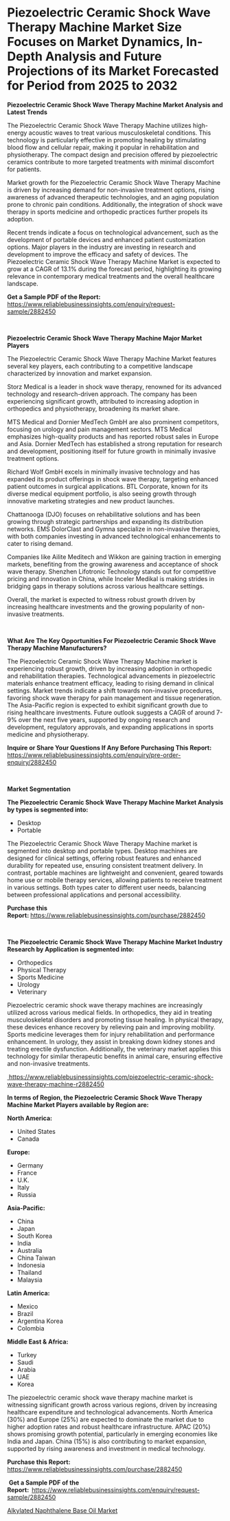 <p><h1>Piezoelectric Ceramic Shock Wave Therapy Machine Market Size Focuses on Market Dynamics, In-Depth Analysis and Future Projections of its Market Forecasted for Period from 2025 to 2032</h1></p><p><strong>Piezoelectric Ceramic Shock Wave Therapy Machine Market Analysis and Latest Trends</strong></p>
<p><p>The Piezoelectric Ceramic Shock Wave Therapy Machine utilizes high-energy acoustic waves to treat various musculoskeletal conditions. This technology is particularly effective in promoting healing by stimulating blood flow and cellular repair, making it popular in rehabilitation and physiotherapy. The compact design and precision offered by piezoelectric ceramics contribute to more targeted treatments with minimal discomfort for patients.</p><p>Market growth for the Piezoelectric Ceramic Shock Wave Therapy Machine is driven by increasing demand for non-invasive treatment options, rising awareness of advanced therapeutic technologies, and an aging population prone to chronic pain conditions. Additionally, the integration of shock wave therapy in sports medicine and orthopedic practices further propels its adoption.</p><p>Recent trends indicate a focus on technological advancement, such as the development of portable devices and enhanced patient customization options. Major players in the industry are investing in research and development to improve the efficacy and safety of devices. The Piezoelectric Ceramic Shock Wave Therapy Machine Market is expected to grow at a CAGR of 13.1% during the forecast period, highlighting its growing relevance in contemporary medical treatments and the overall healthcare landscape.</p></p>
<p><strong>Get a Sample PDF of the Report:&nbsp;</strong> <a href="https://www.reliablebusinessinsights.com/enquiry/request-sample/2882450?utm_campaign=2208&utm_medium=2&utm_source=Github&utm_content=ia&utm_term=13032025&utm_id=piezoelectric-ceramic-shock-wave-therapy-machine">https://www.reliablebusinessinsights.com/enquiry/request-sample/2882450</a></p>
<p>&nbsp;</p>
<p><strong>Piezoelectric Ceramic Shock Wave Therapy Machine Major Market Players</strong></p>
<p><p>The Piezoelectric Ceramic Shock Wave Therapy Machine Market features several key players, each contributing to a competitive landscape characterized by innovation and market expansion. </p><p>Storz Medical is a leader in shock wave therapy, renowned for its advanced technology and research-driven approach. The company has been experiencing significant growth, attributed to increasing adoption in orthopedics and physiotherapy, broadening its market share.</p><p>MTS Medical and Dornier MedTech GmbH are also prominent competitors, focusing on urology and pain management sectors. MTS Medical emphasizes high-quality products and has reported robust sales in Europe and Asia. Dornier MedTech has established a strong reputation for research and development, positioning itself for future growth in minimally invasive treatment options.</p><p>Richard Wolf GmbH excels in minimally invasive technology and has expanded its product offerings in shock wave therapy, targeting enhanced patient outcomes in surgical applications. BTL Corporate, known for its diverse medical equipment portfolio, is also seeing growth through innovative marketing strategies and new product launches.</p><p>Chattanooga (DJO) focuses on rehabilitative solutions and has been growing through strategic partnerships and expanding its distribution networks. EMS DolorClast and Gymna specialize in non-invasive therapies, with both companies investing in advanced technological enhancements to cater to rising demand.</p><p>Companies like Ailite Meditech and Wikkon are gaining traction in emerging markets, benefiting from the growing awareness and acceptance of shock wave therapy. Shenzhen Lifotronic Technology stands out for competitive pricing and innovation in China, while Inceler Medikal is making strides in bridging gaps in therapy solutions across various healthcare settings.</p><p>Overall, the market is expected to witness robust growth driven by increasing healthcare investments and the growing popularity of non-invasive treatments.</p></p>
<p>&nbsp;</p>
<p><strong>What Are The Key Opportunities For Piezoelectric Ceramic Shock Wave Therapy Machine Manufacturers?</strong></p>
<p><p>The Piezoelectric Ceramic Shock Wave Therapy Machine market is experiencing robust growth, driven by increasing adoption in orthopedic and rehabilitation therapies. Technological advancements in piezoelectric materials enhance treatment efficacy, leading to rising demand in clinical settings. Market trends indicate a shift towards non-invasive procedures, favoring shock wave therapy for pain management and tissue regeneration. The Asia-Pacific region is expected to exhibit significant growth due to rising healthcare investments. Future outlook suggests a CAGR of around 7-9% over the next five years, supported by ongoing research and development, regulatory approvals, and expanding applications in sports medicine and physiotherapy.</p></p>
<p><strong>Inquire or Share Your Questions If Any Before Purchasing This Report:</strong> <a href="https://www.reliablebusinessinsights.com/enquiry/pre-order-enquiry/2882450?utm_campaign=2208&utm_medium=2&utm_source=Github&utm_content=ia&utm_term=13032025&utm_id=piezoelectric-ceramic-shock-wave-therapy-machine">https://www.reliablebusinessinsights.com/enquiry/pre-order-enquiry/2882450</a></p>
<p>&nbsp;</p>
<p><strong>Market Segmentation</strong></p>
<p><strong>The Piezoelectric Ceramic Shock Wave Therapy Machine Market Analysis by types is segmented into:</strong></p>
<p><ul><li>Desktop</li><li>Portable</li></ul></p>
<p><p>The Piezoelectric Ceramic Shock Wave Therapy Machine market is segmented into desktop and portable types. Desktop machines are designed for clinical settings, offering robust features and enhanced durability for repeated use, ensuring consistent treatment delivery. In contrast, portable machines are lightweight and convenient, geared towards home use or mobile therapy services, allowing patients to receive treatment in various settings. Both types cater to different user needs, balancing between professional applications and personal accessibility.</p></p>
<p><strong>Purchase this Report:&nbsp;</strong><a href="https://www.reliablebusinessinsights.com/purchase/2882450?utm_campaign=2208&utm_medium=2&utm_source=Github&utm_content=ia&utm_term=13032025&utm_id=piezoelectric-ceramic-shock-wave-therapy-machine">https://www.reliablebusinessinsights.com/purchase/2882450</a></p>
<p>&nbsp;</p>
<p><strong>The Piezoelectric Ceramic Shock Wave Therapy Machine Market Industry Research by Application is segmented into:</strong></p>
<p><ul><li>Orthopedics</li><li>Physical Therapy</li><li>Sports Medicine</li><li>Urology</li><li>Veterinary</li></ul></p>
<p><p>Piezoelectric ceramic shock wave therapy machines are increasingly utilized across various medical fields. In orthopedics, they aid in treating musculoskeletal disorders and promoting tissue healing. In physical therapy, these devices enhance recovery by relieving pain and improving mobility. Sports medicine leverages them for injury rehabilitation and performance enhancement. In urology, they assist in breaking down kidney stones and treating erectile dysfunction. Additionally, the veterinary market applies this technology for similar therapeutic benefits in animal care, ensuring effective and non-invasive treatments.</p></p>
<p><a href="https://www.reliablebusinessinsights.com/piezoelectric-ceramic-shock-wave-therapy-machine-r2882450?utm_campaign=2208&utm_medium=2&utm_source=Github&utm_content=ia&utm_term=13032025&utm_id=piezoelectric-ceramic-shock-wave-therapy-machine">&nbsp;https://www.reliablebusinessinsights.com/piezoelectric-ceramic-shock-wave-therapy-machine-r2882450</a></p>
<p><strong>In terms of Region, the Piezoelectric Ceramic Shock Wave Therapy Machine Market Players available by Region are:</strong></p>
<p>
    <p> <strong> North America: </strong>
        <ul>
            <li>United States</li>
            <li>Canada</li>
        </ul>
        </p> 
    <p> <strong> Europe: </strong>
        <ul>
            <li>Germany</li>
            <li>France</li>
            <li>U.K.</li>
            <li>Italy</li>
            <li>Russia</li>
        </ul>
        </p> 
    <p> <strong> Asia-Pacific: </strong>
        <ul>
            <li>China</li>
            <li>Japan</li>
            <li>South Korea</li>
            <li>India</li>
            <li>Australia</li>
            <li>China Taiwan</li>
            <li>Indonesia</li>
            <li>Thailand</li>
            <li>Malaysia</li>
        </ul>
        </p> 
    <p> <strong> Latin America: </strong>
        <ul>
            <li>Mexico</li>
            <li>Brazil</li>
            <li>Argentina Korea</li>
            <li>Colombia</li>
        </ul>
        </p> 
    <p> <strong> Middle East & Africa: </strong>
        <ul>
            <li>Turkey</li>
            <li>Saudi</li>
            <li>Arabia</li>
            <li>UAE</li>
            <li>Korea</li>
        </ul>
    </p>
    </p>
<p><p>The piezoelectric ceramic shock wave therapy machine market is witnessing significant growth across various regions, driven by increasing healthcare expenditure and technological advancements. North America (30%) and Europe (25%) are expected to dominate the market due to higher adoption rates and robust healthcare infrastructure. APAC (20%) shows promising growth potential, particularly in emerging economies like India and Japan. China (15%) is also contributing to market expansion, supported by rising awareness and investment in medical technology.</p></p>
<p><strong>Purchase this Report: </strong><a href="https://www.reliablebusinessinsights.com/purchase/2882450?utm_campaign=2208&utm_medium=2&utm_source=Github&utm_content=ia&utm_term=13032025&utm_id=piezoelectric-ceramic-shock-wave-therapy-machine">https://www.reliablebusinessinsights.com/purchase/2882450</a></p>
<p>&nbsp;<strong>Get a Sample PDF of the Report:&nbsp;&nbsp;</strong><a href="https://www.reliablebusinessinsights.com/enquiry/request-sample/2882450?utm_campaign=2208&utm_medium=2&utm_source=Github&utm_content=ia&utm_term=13032025&utm_id=piezoelectric-ceramic-shock-wave-therapy-machine">https://www.reliablebusinessinsights.com/enquiry/request-sample/2882450</a></p>
<p><strong></strong></p>
<p><p><a href="https://github.com/DixieGrimes/Market-Research-Report-List-1/blob/main/alkylated-naphthalene-base-oil-market.md?utm_campaign=2208&utm_medium=2&utm_source=Github&utm_content=ia&utm_term=13032025&utm_id=piezoelectric-ceramic-shock-wave-therapy-machine">Alkylated Naphthalene Base Oil Market</a></p></p>
